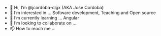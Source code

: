 - 👋 Hi, I’m @jcordoba-clgx (AKA Jose Cordoba)
- 👀 I’m interested in ... Software development, Teaching and Open source 
- 🌱 I’m currently learning ... Angular
- 💞️ I’m looking to collaborate on ...
- 📫 How to reach me ...

<!---
jcordoba-clgx/jcordoba-clgx is a ✨ special ✨ repository because its `README.md` (this file) appears on your GitHub profile.
You can click the Preview link to take a look at your changes.
--->
